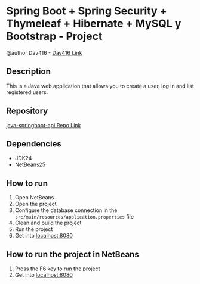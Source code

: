 # Spring Boot + Spring Security + Thymeleaf + Hibernate + MySQL y Bootstrap - Project

@author Dav416 - [Dav416 Link](https://github.com/Dav416)

## Description
This is a Java web application that allows you to create a user, log in and list registered users.

## Repository
[java-springboot-api Repo Link](https://github.com/Dav416/java-springboot-api)

## Dependencies
- JDK24
- NetBeans25

## How to run
1. Open NetBeans
2. Open the project
3. Configure the database connection in the `src/main/resources/application.properties` file
4. Clean and build the project
5. Run the project
6. Get into [localhost:8080](http://localhost:8080/)

## How to run the project in NetBeans
1. Press the F6 key to run the project
2. Get into [localhost:8080](http://localhost:8080/)
